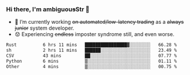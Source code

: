 ### Hi there, I'm ambiguou~~s~~Str 👋

<!--
**ambiguoustexture/ambiguoustexture** is a ✨ _special_ ✨ repository because its `README.md` (this file) appears on your GitHub profile.

Here are some ideas to get you started:
-->
- 🔭 I’m currently working ~~on automated/low-latency trading~~ as a ~~always junior~~ system developer.
- :worried: Experiencing ~~endless~~ imposter syndrome still, and even worse.

<!--START_SECTION:waka-->

```txt
Rust          6 hrs 11 mins   ████████████████▓░░░░░░░░   66.28 %
sh            2 hrs 11 mins   ██████░░░░░░░░░░░░░░░░░░░   23.49 %
CSV           43 mins         ██░░░░░░░░░░░░░░░░░░░░░░░   07.77 %
Python        6 mins          ▒░░░░░░░░░░░░░░░░░░░░░░░░   01.11 %
Other         4 mins          ▒░░░░░░░░░░░░░░░░░░░░░░░░   00.75 %
```

<!--END_SECTION:waka-->
